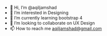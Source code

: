- 👋 Hi, I’m @aqiljamshad
- 👀 I’m interested in Designing
- 🌱 I’m currently learning bootstrap 4
- 💞️ I’m looking to collaborate on UX Design
- 📫 How to reach me aqiljamshad@gmail.com

<!---
aqiljamshad/aqiljamshad is a ✨ special ✨ repository because its `README.md` (this file) appears on your GitHub profile.
You can click the Preview link to take a look at your changes.
--->
